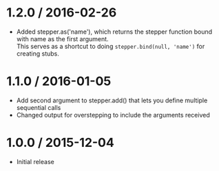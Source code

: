 1.2.0 / 2016-02-26
==================

  * Added stepper.as('name'), which returns the stepper function bound with name as the first argument.   
    This serves as a shortcut to doing `stepper.bind(null, 'name')` for creating stubs.

1.1.0 / 2016-01-05
==================

  * Add second argument to stepper.add() that lets you define multiple sequential calls
  * Changed output for overstepping to include the arguments received

1.0.0 / 2015-12-04
==================

  * Initial release